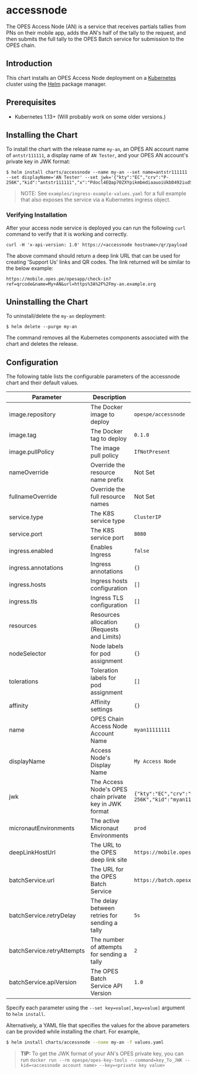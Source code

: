 # accessnode

The OPES Access Node (AN) is a service that receives partials tallies from PNs on their mobile app, adds the AN's half of the tally to the request, and then submits the full tally to the OPES Batch service for submission to the OPES chain.

## Introduction

This chart installs an OPES Access Node deployment on a [Kubernetes](http://kubernetes.io) cluster using the [Helm](https://helm.sh) package manager.

## Prerequisites

* Kubernetes 1.13+ (Will probably work on some older versions.)

## Installing the Chart

To install the chart with the release name `my-an`, an OPES AN account name of `antstr111111`, a display name of `AN Tester`, and your OPES AN account's private key in JWK format:

```
$ helm install charts/accessnode --name my-an --set name=antstr111111 --set displayName='AN Tester' --set jwk='{"kty":"EC","crv":"P-256K","kid":"antstr111111","x":"Pdocl4EQap70ZXYpikmbmdiaauoiUkbD492iudSuY/c=","y":"N0Dhf2p720m3KQMlup+5beV116ibJCKwMvS3UOQlI4E=","d":"SnpJcxLdDhUVGr+CRBbcQ1Zn0MqtO3oMPPX+rTrD7lc="}'
```

> NOTE: See `examples/ingress-example-values.yaml` for a full example that also exposes the service via a Kubernetes ingress object.

### Verifying Installation

After your access node service is deployed you can run the following `curl` command to verify that it is working and correctly.

```
curl -H 'x-api-version: 1.0' https://<accessnode hostname>/qr/payload
```

The above command should return a deep link URL that can be used for creating 'Support Us' links and QR codes. The link returned will be similar to the below example:

```
https://mobile.opes.pe/opesapp/check-in?ref=qrcode&name=My+AN&url=https%3A%2F%2Fmy-an.example.org
```

## Uninstalling the Chart

To uninstall/delete the `my-an` deployment:

```
$ helm delete --purge my-an
```

The command removes all the Kubernetes components associated with the chart and deletes the release.

## Configuration

The following table lists the configurable parameters of the accessnode chart and their default values.

| Parameter     | Description   | Default
| ------------- | ------------- | ----------
| image.repository | The Docker image to deploy | `opespe/accessnode`
| image.tag | The Docker tag to deploy | `0.1.0`
| image.pullPolicy  | The image pull policy | `IfNotPresent`
| nameOverride  | Override the resource name prefix | Not Set
| fullnameOverride  | Override the full resource names  | Not Set
| service.type  | The K8S service type  | `ClusterIP`
| service.port  | The K8S service port  | `8080`
| ingress.enabled   | Enables Ingress   | `false`
| ingress.annotations   | Ingress annotations   | `{}`
| ingress.hosts | Ingress hosts configuration | `[]`
| ingress.tls   | Ingress TLS configuration | `[]`
| resources | Resources allocation (Requests and Limits)    | `{}`
| nodeSelector  | Node labels for pod assignment    | `{}`
| tolerations   | Toleration labels for pod assignment  | `[]`
| affinity  | Affinity settings | `{}`
| name  | OPES Chain Access Node Account Name   | `myan11111111`
| displayName   | Access Node's Display Name    | `My Access Node`
| jwk   | The Access Node's OPES chain private key in JWK format    | `{"kty":"EC","crv":"P-256K","kid":"myan11111111","x":"Pdocl4EQap70ZXYpikmbmdiaauoiUkbD492iudSuY/c=","y":"N0Dhf2p720m3KQMlup+5beV116ibJCKwMvS3UOQlI4E=","d":"SnpJcxLdDhUVGr+CRBbcQ1Zn0MqtO3oMPPX+rTrD7lc="}`
| micronautEnvironments | The active Micronaut Environments | `prod`
| deepLinkHostUrl   | The URL to the OPES deep link site    | `https://mobile.opes.pe`
| batchService.url  | The URL for the OPES Batch Service | `https://batch.opesx.io`
| batchService.retryDelay   | The delay between retries for sending a tally | `5s`
| batchService.retryAttempts    | The number of attempts for sending a tally    | `2`
| batchService.apiVersion   | The OPES Batch Service API Version    | `1.0`

Specify each parameter using the `--set key=value[,key=value]` argument to `helm install`.

Alternatively, a YAML file that specifies the values for the above parameters can be provided while installing the chart. For example,

```bash
$ helm install charts/accessnode --name my-an -f values.yaml
```

> **TIP:** To get the JWK format of your AN's OPES private key, you can run `docker run --rm opespe/opes-key-tools --command=key_To_JWK --kid=<accessnode account name> --key=<private key value>`
